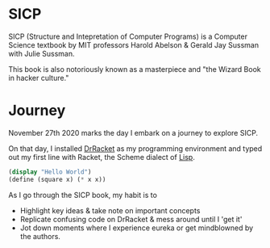 # SICP
 SICP (Structure and Intepretation of Computer Programs) is a Computer Science textbook by MIT professors Harold Abelson & Gerald Jay Sussman with Julie Sussman. 
 
 This book is also notoriously known as a masterpiece and "the Wizard Book in hacker culture."
 
# Journey
 
 November 27th 2020 marks the day I embark on a journey to explore SICP. 
 
 On that day, I installed [DrRacket](http://racket-lang.org/) as my programming environment and typed out my first line with Racket, the Scheme dialect of [Lisp](https://en.wikipedia.org/wiki/Lisp_(programming_language)). 
 
```Scheme
(display "Hello World")
(define (square x) (* x x))
```

 As I go through the SICP book, my habit is to 
 * Highlight key ideas & take note on important concepts 
 * Replicate confusing code on DrRacket & mess around until I 'get it'
 * Jot down moments where I experience eureka or get mindblowned by the authors. 
